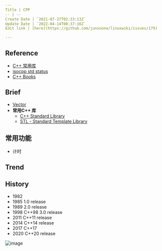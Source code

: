 ```yaml
---
Title | CPP
-- | --
Create Date | `2021-07-27T02:33:13Z`
Update Date | `2022-04-14T08:37:16Z`
Edit link | [here](https://github.com/junxnone/linuxwiki/issues/179)

---
```

## Reference
- [C++ 常用库](https://segmentfault.com/a/1190000011483340)
- [isocpp std status](https://isocpp.org/std/status)
- [C++ Books](https://github.com/EbookFoundation/free-programming-books/blob/main/books/free-programming-books-zh.md#c-1)

## Brief
- [Vector](/CPP_Vector)
- **常用C++ 库**
  - [C++ Standard Library](CPP_Standard_Library)
  - [STL - Standard Template Library](/CPP_Standard_Template_Library)

## 常用功能
- 计时

## Trend

## History

- 1982
- 1985 1.0 release
- 1989 2.0 release
- 1998 C++98 3.0 release
- 2011 C++11 release
- 2014 C++14 release
- 2017 C++17
- 2020 C++20 release


![image](https://user-images.githubusercontent.com/2216970/139814836-3ef04a37-d213-4dae-a8f3-e21037700d48.png)

